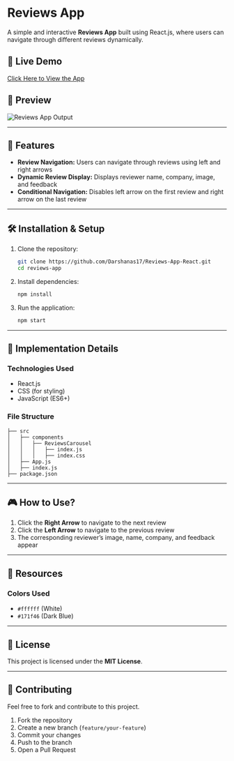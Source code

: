 # Reviews App

A simple and interactive **Reviews App** built using React.js, where users can navigate through different reviews dynamically.

## 🚀 Live Demo

[Click Here to View the App](https://Darshanas17.github.io/Reviews-App-React/)

## 📸 Preview

![Reviews App Output](https://assets.ccbp.in/frontend/content/react-js/reviews-app-output-v2.gif)

---

## 🎯 Features

- **Review Navigation:** Users can navigate through reviews using left and right arrows
- **Dynamic Review Display:** Displays reviewer name, company, image, and feedback
- **Conditional Navigation:** Disables left arrow on the first review and right arrow on the last review

---

## 🛠️ Installation & Setup

1. Clone the repository:
   ```sh
   git clone https://github.com/Darshanas17/Reviews-App-React.git
   cd reviews-app
   ```
2. Install dependencies:
   ```sh
   npm install
   ```
3. Run the application:
   ```sh
   npm start
   ```

---

## 📝 Implementation Details

### **Technologies Used**

- React.js
- CSS (for styling)
- JavaScript (ES6+)

### **File Structure**

```
├── src
│   ├── components
│   │   ├── ReviewsCarousel
│   │   │   ├── index.js
│   │   │   ├── index.css
│   ├── App.js
│   ├── index.js
├── package.json
```

---

## 🎮 How to Use?

1. Click the **Right Arrow** to navigate to the next review
2. Click the **Left Arrow** to navigate to the previous review
3. The corresponding reviewer’s image, name, company, and feedback appear

---

## 📂 Resources

### **Colors Used**

- `#ffffff` (White)
- `#171f46` (Dark Blue)

---

## 📜 License

This project is licensed under the **MIT License**.

---

## 🤝 Contributing

Feel free to fork and contribute to this project.

1. Fork the repository
2. Create a new branch (`feature/your-feature`)
3. Commit your changes
4. Push to the branch
5. Open a Pull Request
